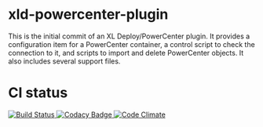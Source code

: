 # xld-powercenter-plugin

This is the initial commit of an XL Deploy/PowerCenter plugin.  It provides a configuration item for a PowerCenter container, a control script to check the connection to it, and scripts to import and delete PowerCenter objects.  It also includes several support files.

# CI status #

[![Build Status][xld-powercenter-travis-image] ][xld-powercenter-travis-url]
[![Codacy Badge][xld-powercenter-codacy-image] ][xld-powercenter-codacy-url]
[![Code Climate][xld-powercenter-code-climate-image] ][xld-powercenter-code-climate-url]

[xld-powercenter-travis-image]: https://travis-ci.org/xebialabs-community/xld-powercenter-plugin.svg?branch=master
[xld-powercenter-travis-url]: https://travis-ci.org/xebialabs-community/xld-powercenter-plugin
[xld-powercenter-codacy-image]: https://api.codacy.com/project/badge/Grade/21ad78cccf7b47839547a1fcd9e342aa
[xld-powercenter-codacy-url]: https://www.codacy.com/app/joris-dewinne/xld-powercenter-plugin
[xld-powercenter-code-climate-image]: https://codeclimate.com/github/xebialabs-community/xld-powercenter-plugin/badges/gpa.svg
[xld-powercenter-code-climate-url]: https://codeclimate.com/github/xebialabs-community/xld-powercenter-plugin


